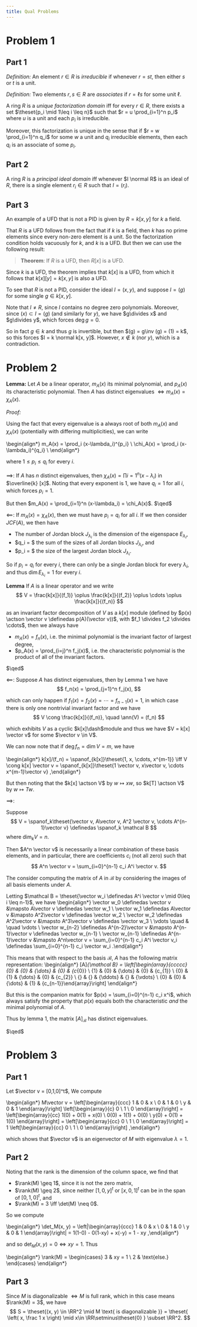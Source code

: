 ```yaml
---
title: Qual Problems
---
```


# Problem 1

## Part 1

*Definition:*
An element $r\in R$ is *irreducible* if whenever $r=st$, then either $s$ or $t$ is a unit.

*Definition:*
Two elements $r,s\in R$ are *associates* if $r = \ell s$ for some unit $\ell$.

A ring $R$ is a *unique factorization domain* iff for every $r\in R$, there exists a set $\theset{p_i \mid 1\leq i \leq n}$ such that $r = u \prod_{i=1}^n p_i$ where $u$ is a unit and each $p_i$ is irreducible.

Moreover, this factorization is unique in the sense that if $r = w \prod_{i=1}^n q_i$ for some $w$ a unit and $q_i$ irreducible elements, then each $q_i$ is an associate of some $p_i$.


## Part 2

A ring $R$ is a *principal ideal domain* iff whenever $I \normal R$ is an ideal of $R$, there is a single element $r_i \in R$ such that $I = (r_i)$.

## Part 3

An example of a UFD that is not a PID is given by $R = k[x, y]$ for $k$ a field.

That $R$ is a UFD follows from the fact that if $k$ is a field, then $k$ has no prime elements since every non-zero element is a unit.
So the factorization condition holds vacuously for $k$, and $k$ is a UFD.
But then we can use the following result:

> **Theorem**: If $R$ is a UFD, then $R[x]$ is a UFD.

Since $k$ is a UFD, the theorem implies that $k[x]$ is a UFD, from which it follows that $k[x][y] = k[x, y]$ is also a UFD.

To see that $R$ is not a PID, consider the ideal $I = (x, y)$, and suppose $I = (g)$ for some single $g\in k[x, y]$.

Note that $I \neq R$, since $I$ contains no degree zero polynomials.
Moreover, since $(x) \subset I = (g)$ (and similarly for $y$), we have $g\divides x$ and $g\divides y$, which forces $\deg g = 0$. 

So in fact $g\in k$ and thus $g$ is invertible, but then $(g) = g\inv (g) = (1) = k$, so this forces $I = k \normal k[x, y]$.
However, $x\not\in k$ (nor $y$), which is a contradiction.


# Problem 2

**Lemma:**
Let $A$ be a linear operator, $m_A(x)$ its minimal polynomial, and $p_A(x)$ its characteristic polynomial.
Then $A$ has distinct eigenvalues $\iff m_A(x) = \chi_A(x)$.


*Proof:*

Using the fact that every eigenvalue is a always root of both $m_A(x)$ and $\chi_A(x)$ (potentially with differing multiplicities), we can write

\begin{align*}
m_A(x) = \prod_i (x-\lambda_i)^{p_i} \\
\chi_A(x) = \prod_i (x-\lambda_i)^{q_i} \\
\end{align*}

where $1 \leq p_i \leq q_i$ for every $i$.



$\implies$:
If $A$ has $n$ distinct eigenvalues, then $\chi_A(x) = \prod{i=1}^n (x-\lambda_i)$ in $\overline{k} [x]$. 
Noting that every exponent is 1, we have $q_i = 1$ for all $i$, which forces $p_i = 1$.

But then $m_A(x) = \prod_{i=1}^n (x-\lambda_i) = \chi_A(x)$.
$\qed$

$\impliedby$:
If $m_A(x) = \chi_A(x)$, then we must have $p_i = q_i$ for all $i$.
If we then consider $JCF(A)$, we then have

- The number of Jordan block $J_{\lambda_i}$ is the dimension of the eigenspace $E_{\lambda_i}$,
- $q_i = $ the sum of the sizes of all Jordan blocks $J_{\lambda_i}$, and
- $p_i = $ the size of the largest Jordan block $J_{\lambda_i}$.

So if $p_i = q_i$ for every $i$, there can only be a single Jordan block for every $\lambda_i$, and thus $\dim E_{\lambda_i} = 1$ for every $i$.


**Lemma**
If $A$ is a linear operator and we write
$$
V = \frac{k[x]}{(f_1)} \oplus \frac{k[x]}{(f_2)} \oplus \cdots \oplus \frac{k[x]}{(f_n)}
$$

as an invariant factor decomposition of $V$ as a $k[x]$ module (defined by $p(x) \actson \vector v \definedas p(A)(\vector v))$, with $f_1 \divides f_2 \divides \cdots$, then we always have

- $m_A(x) = f_n(x)$, i.e. the minimal polynomial is the invariant factor of largest degree,
- $p_A(x) = \prod_{i=j}^n f_j(x)$, i.e. the characteristic polynomial is the product of all of the invariant factors.

$\qed$

$\impliedby$:
Suppose $A$ has distinct eigenvalues, then by Lemma 1 we have 
$$
f_n(x) = \prod_{j=1}^n f_j(x),
$$

which can only happen if $f_1(x) = f_2(x) = \cdots = f_{n-1}(x) = 1$, in which case there is only one nontrivial invariant factor and we have
$$
V \cong \frac{k[x]}{(f_n)}, \quad \ann(V) = (f_n)
$$

which exhibits $V$ as a cyclic $k[x]\dash$module and thus we have $V = k[x] \vector v$ for some $\vector v \in V$.


We can now note that if $\deg f_n = \dim V = m$, we have

\begin{align*}
k[x]/(f_n) = \spanof_{k[x]}\theset{1, x, \cdots, x^{m-1}} 
\iff 
V \cong k[x] \vector v = \spanof_{k[x]}\theset{1 \vector v, x\vector v, \cdots x^{m-1}\vector v}
,\end{align*}

But then noting that the $k[x] \actson V$ by $w \mapsto xw$, so $k[T] \actson V$ by $w \mapsto Tw$.


$\implies$:

Suppose 
$$
V = \spanof_k\theset{\vector v, A\vector v, A^2 \vector v, \cdots A^{n-1}\vector v} \definedas \spanof_k \mathcal B
$$ 
where $\dim_k V = n$.

Then $A^n \vector v$ is necessarily a linear combination of these basis elements, and in particular, there are coefficients $c_i$ (not all zero) such that
$$
A^n \vector v = \sum_{i=0}^{n-1} c_i A^i \vector v.
$$

The consider computing the matrix of $A$ in $\mathcal B$ by considering the images of all basis elements under $A$. 

Letting $\mathcal B = \theset{\vector w_i \definedas A^i \vector v \mid 0\leq i \leq n-1}$, we have
\begin{align*}
\vector w_0 \definedas \vector v &\mapsto A\vector v \definedas \vector w_1 \\
\vector w_1 \definedas A\vector v &\mapsto A^2\vector v \definedas \vector w_2 \\
\vector w_2 \definedas A^2\vector v &\mapsto A^3\vector v \definedas \vector w_3 \\
\vdots \quad & \quad \vdots \\
\vector w_{n-2} \definedas A^{n-2}\vector v &\mapsto A^{n-1}\vector v \definedas \vector w_{n-1} \\
\vector w_{n-1} \definedas A^{n-1}\vector v &\mapsto A^n\vector v = \sum_{i=0}^{n-1} c_i A^i \vector v_i \definedas \sum_{i=0}^{n-1} c_i \vector w_i
.\end{align*}

This means that with respect to the basis $\mathcal B$, $A$ has the following matrix representation:
\begin{align*}
[A]_{\mathcal B} = 
\left[\begin{array}{ccccc}{0} & {0} & {\dots} & {0} & {c_{0}} \\ {1} & {0} & {\dots} & {0} & {c_{1}} \\ {0} & {1} & {\dots} & {0} & {c_{2}} \\ {} & {} & {\ddots} & {} & {\vdots} \\ {0} & {0} & {\dots} & {1} & {c_{n-1}}\end{array}\right]
\end{align*}


But this is the companion matrix for $p(x) = \sum_{i=0}^{n-1} c_i x^i$, which always satisfy the property that $p(x)$ equals both the characteristic *and* the minimal polynomial of $A$.

Thus by lemma 1, the matrix $[A]_{\mathcal{B}}$ has distinct eigenvalues. 

$\qed$

# Problem 3

## Part 1

Let $\vector v = [0,1,0]^t$, We compute

\begin{align*}
M\vector v =
\left[\begin{array}{ccc}
     1 & 0 & x \\
     0 & 1 & 0 \\
     y & 0 & 1
\end{array}\right]
\left[\begin{array}{c} 0  \\ 1  \\ 0 \end{array}\right] = 
\left[\begin{array}{cc} 1(0) + 0(1) + x(0)  \\ 0(0) + 1(1) + 0(0) \\ y(0) + 0(1) + 1(0) \end{array}\right] = 
\left[\begin{array}{cc} 0 \\ 1 \\ 0 \end{array}\right] = 
1 \left[\begin{array}{cc} 0 \\ 1 \\ 0 \end{array}\right]
,\end{align*}


which shows that $\vector v$ is an eigenvector of $M$ with eigenvalue $\lambda = 1$.

## Part 2

Noting that the rank is the dimension of the column space, we find that 

- $\rank(M) \geq 1$, since it is not the zero matrix, 
- $\rank(M) \geq 2$, since neither $[1,0,y]^t$ or $[x,0,1]^t$ can be in the span of $[0,1,0]^t$, and
- $\rank(M) = 3 \iff \det(M) \neq 0$.

So we compute

\begin{align*}
\det_M(x, y) = \left|\begin{array}{ccc}
     1 & 0 & x \\
     0 & 1 & 0 \\
     y & 0 & 1
\end{array}\right| = 1(1-0) - 0(1-xy) + x(-y) = 1 - xy
,\end{align*}

and so $\det_M(x, y) = 0 \iff xy = 1$.
Thus

\begin{align*}
\rank(M) = \begin{cases} 3 & xy = 1 \\ 2 & \text{else.} \end{cases}
\end{align*}


## Part 3

Since $M$ is diagonalizable $\iff M$ is full rank, which in this case means $\rank(M) = 3$, we have
$$
S = \theset{(x, y) \in \RR^2 \mid M \text{ is diagonalizable }} = \theset{ \left( x, \frac 1 x \right) \mid x\in \RR\setminus\theset{0} } \subset \RR^2.
$$
